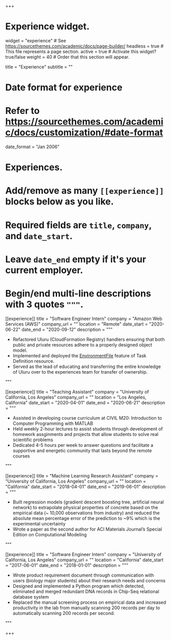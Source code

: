 +++
# Experience widget.
widget = "experience"  # See https://sourcethemes.com/academic/docs/page-builder/
headless = true  # This file represents a page section.
active = true  # Activate this widget? true/false
weight = 40  # Order that this section will appear.

title = "Experience"
subtitle = ""

# Date format for experience
#   Refer to https://sourcethemes.com/academic/docs/customization/#date-format
date_format = "Jan 2006"

# Experiences.
#   Add/remove as many `[[experience]]` blocks below as you like.
#   Required fields are `title`, `company`, and `date_start`.
#   Leave `date_end` empty if it's your current employer.
#   Begin/end multi-line descriptions with 3 quotes `"""`.
[[experience]]
  title = "Software Engineer Intern"
  company = "Amazon Web Services (AWS)"
  company_url = ""
  location = "Remote"
  date_start = "2020-06-22"
  date_end = "2020-09-12"
  description = """
  * Refactored Uluru (CloudFormation Registry) handlers ensuring that both public and private resources adhere to a properly designed object model.
  * Implemented and deployed the [EnvironmentFile](https://docs.aws.amazon.com/AWSCloudFormation/latest/UserGuide/aws-properties-ecs-taskdefinition-environmentfile.html) feature of Task Definition resource. 
  * Served as the lead of educating and transferring the entire knowledge of Uluru over to the experiences team for transfer of ownership.
  
  """

[[experience]]
  title = "Teaching Assistant"
  company = "University of California, Los Angeles"
  company_url = ""
  location = "Los Angeles, California"
  date_start = "2020-04-01"
  date_end = "2020-06-21"
  description = """
  * Assisted in developing course curriculum at CIVIL M20: Introduction to Computer Programming with MATLAB
  * Held weekly 2-hour lectures to assist students through development of homework assginments and projects that allow students to solve real scientific problems
  * Dedicated 4-5 hours per week to answer questions and facilitate a supportive and energetic community that lasts beyond the remote courses
  
  """
  
[[experience]]
  title = "Machine Learning Research Assistant"
  company = "University of California, Los Angeles"
  company_url = ""
  location = "California"
  date_start = "2018-04-01"
  date_end = "2019-06-01"
  description = """
  * Built regression models (gradient descent boosting tree, artificial neural network) to extrapolate physical properties of concrete based on the empirical data (~ 10,000 observations from industry) and reduced the absolute mean percentage error of the prediction to ~9% which is the experimental uncertainty
  * Wrote a paper as the second author for ACI Materials Journal’s Special Edition on Computational Modeling

  """

[[experience]]
  title = "Software Engineer Intern"
  company = "University of California, Los Angeles"
  company_url = ""
  location = "California"
  date_start = "2017-06-01"
  date_end = "2018-01-01"
  description = """
  * Wrote product requirement document through communication with users (biology major students) about their research needs and concerns
  * Designed and implemented a Python program which detected, eliminated and merged redundant DNA records in Chip-Seq relational database system 
  * Replaced the manual screening process on empirical data and increased productivity in the lab from manually scanning 200 records per day to automatically scanning 200 records per second.

  """

+++
